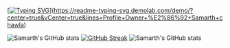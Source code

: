 [[![Typing SVG](https://readme-typing-svg.demolab.com?font=Fira+Code&pause=1000&vCenter=true&width=435&lines=Profile+Owner+%E2%86%92+Samarth+chawla)](https://git.io/typing-svg)](https://readme-typing-svg.demolab.com/demo/?center=true&vCenter=true&lines=Profile+Owner+%E2%86%92+Samarth+chawla)


![Samarth's GitHub stats](https://github-readme-stats.vercel.app/api?username=samarthchawla2005&show_icons=true&theme=radical)
[![GitHub Streak](https://streak-stats.demolab.com?user=samarthchawla2005)](https://git.io/streak-stats)
![Samarth's GitHub stats](https://github-readme-stats.vercel.app/api?username=samarthchawla2005&show_icons=true&theme=tokyonight)
